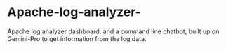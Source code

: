 # Apache-log-analyzer-
Apache log analyzer dashboard, and a command line chatbot, built up on Gemini-Pro to get information from the log data.

